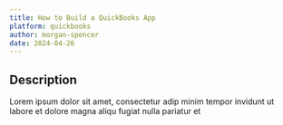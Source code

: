 ```yaml
---
title: How to Build a QuickBooks App
platform: quickbooks
author: morgan-spencer
date: 2024-04-26
---
```


## Description

Lorem ipsum dolor sit amet, consectetur adip minim tempor invidunt ut labore et dolore magna aliqu fugiat nulla pariatur et
